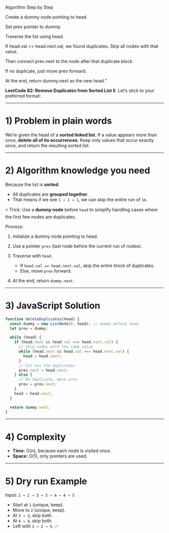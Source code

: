 Algorithm Step by Step

Create a dummy node pointing to head.

Set prev pointer to dummy.

Traverse the list using head.

If head.val == head.next.val, we found duplicates. Skip all nodes with that value.

Then connect prev.next to the node after that duplicate block.

If no duplicate, just move prev forward.

At the end, return dummy.next as the new head.”

**LeetCode 82: Remove Duplicates from Sorted List II**.
Let’s stick to your preferred format:

---

# 1) Problem in plain words

We’re given the head of a **sorted linked list**.
If a value appears more than once, **delete all of its occurrences**.
Keep only values that occur exactly once, and return the resulting sorted list.

---

# 2) Algorithm knowledge you need

Because the list is **sorted**:

- All duplicates are **grouped together**.
- That means if we see `1 → 1 → 1`, we can skip the entire run of `1`s.

⚡ Trick: Use a **dummy node** before `head` to simplify handling cases where the first few nodes are duplicates.

Process:

1. Initialize a dummy node pointing to head.
2. Use a pointer `prev` (last node before the current run of nodes).
3. Traverse with `head`.

   - If `head.val == head.next.val`, skip the entire block of duplicates.
   - Else, move `prev` forward.

4. At the end, return `dummy.next`.

---

# 3) JavaScript Solution

```js
function deleteDuplicates(head) {
  const dummy = new ListNode(0, head); // dummy before head
  let prev = dummy;

  while (head) {
    if (head.next && head.val === head.next.val) {
      // Skip nodes with the same value
      while (head.next && head.val === head.next.val) {
        head = head.next;
      }
      // Cut out the duplicates
      prev.next = head.next;
    } else {
      // No duplicate, move prev
      prev = prev.next;
    }
    head = head.next;
  }

  return dummy.next;
}
```

---

# 4) Complexity

- **Time:** O(n), because each node is visited once.
- **Space:** O(1), only pointers are used.

---

# 5) Dry run Example

Input: `1 → 2 → 3 → 3 → 4 → 4 → 5`

- Start at `1` (unique, keep).
- Move to `2` (unique, keep).
- At `3 → 3`, skip both.
- At `4 → 4`, skip both.
- Left with `1 → 2 → 5`. ✅
